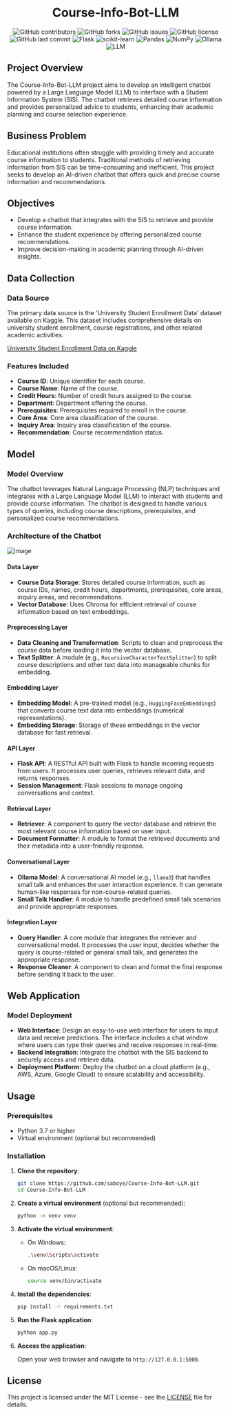 
<div align="center">
  <h1>Course-Info-Bot-LLM</h1>
</div>

<p align="center">
    <img src="https://img.shields.io/github/contributors/saboye/Course-Info-Bot-LLM?color=blue&logo=github&style=for-the-badge" alt="GitHub contributors" />
    <img src="https://img.shields.io/github/forks/saboye/Course-Info-Bot-LLM?logo=github&style=for-the-badge" alt="GitHub forks" />
    <img src="https://img.shields.io/github/issues-raw/saboye/Course-Info-Bot-LLM?style=for-the-badge" alt="GitHub issues" />
    <img src="https://img.shields.io/github/license/saboye/Course-Info-Bot-LLM?style=for-the-badge" alt="GitHub license" />
    <img src="https://img.shields.io/github/last-commit/saboye/Course-Info-Bot-LLM?style=for-the-badge" alt="GitHub last commit" />
    <img src="https://img.shields.io/badge/flask-2.1.2-blue?style=for-the-badge&logo=flask" alt="Flask" />
    <img src="https://img.shields.io/badge/scikit--learn-0.24.2-blue?style=for-the-badge&logo=scikit-learn" alt="scikit-learn" />
    <img src="https://img.shields.io/badge/pandas-1.3.5-blue?style=for-the-badge&logo=pandas" alt="Pandas" />
    <img src="https://img.shields.io/badge/numpy-1.20.3-blue?style=for-the-badge&logo=numpy" alt="NumPy" />
    <img src="https://img.shields.io/badge/ollama-1.0.0-blue?style=for-the-badge&logo=ollama" alt="Ollama" />
    <img src="https://img.shields.io/badge/LLM-1.0.0-blue?style=for-the-badge&logo=LLM" alt="LLM" />
</p>

## Project Overview

The Course-Info-Bot-LLM project aims to develop an intelligent chatbot powered by a Large Language Model (LLM) to interface with a Student Information System (SIS). The chatbot retrieves detailed course information and provides personalized advice to students, enhancing their academic planning and course selection experience.

## Business Problem

Educational institutions often struggle with providing timely and accurate course information to students. Traditional methods of retrieving information from SIS can be time-consuming and inefficient. This project seeks to develop an AI-driven chatbot that offers quick and precise course information and recommendations.

## Objectives

- Develop a chatbot that integrates with the SIS to retrieve and provide course information.
- Enhance the student experience by offering personalized course recommendations.
- Improve decision-making in academic planning through AI-driven insights.

## Data Collection

### Data Source

The primary data source is the 'University Student Enrollment Data' dataset available on Kaggle. This dataset includes comprehensive details on university student enrollment, course registrations, and other related academic activities.

[University Student Enrollment Data on Kaggle](https://www.kaggle.com/datasets/thedevastator/university-student-enrollment-data)

### Features Included

- **Course ID**: Unique identifier for each course.
- **Course Name**: Name of the course.
- **Credit Hours**: Number of credit hours assigned to the course.
- **Department**: Department offering the course.
- **Prerequisites**: Prerequisites required to enroll in the course.
- **Core Area**: Core area classification of the course.
- **Inquiry Area**: Inquiry area classification of the course.
- **Recommendation**: Course recommendation status.


## Model 

### Model Overview

The chatbot leverages Natural Language Processing (NLP) techniques and integrates with a Large Language Model (LLM) to interact with students and provide course information. The chatbot is designed to handle various types of queries, including course descriptions, prerequisites, and personalized course recommendations.

### Architecture of the Chatbot

![image](https://github.com/user-attachments/assets/758c01ca-49c2-4d5c-b965-f52c638606d9)


#### Data Layer

- **Course Data Storage**: Stores detailed course information, such as course IDs, names, credit hours, departments, prerequisites, core areas, inquiry areas, and recommendations.
- **Vector Database**: Uses Chroma for efficient retrieval of course information based on text embeddings.

#### Preprocessing Layer

- **Data Cleaning and Transformation**: Scripts to clean and preprocess the course data before loading it into the vector database.
- **Text Splitter**: A module (e.g., `RecursiveCharacterTextSplitter`) to split course descriptions and other text data into manageable chunks for embedding.

#### Embedding Layer

- **Embedding Model**: A pre-trained model (e.g., `HuggingFaceEmbeddings`) that converts course text data into embeddings (numerical representations).
- **Embedding Storage**: Storage of these embeddings in the vector database for fast retrieval.

#### API Layer

- **Flask API**: A RESTful API built with Flask to handle incoming requests from users. It processes user queries, retrieves relevant data, and returns responses.
- **Session Management**: Flask sessions to manage ongoing conversations and context.

#### Retrieval Layer

- **Retriever**: A component to query the vector database and retrieve the most relevant course information based on user input.
- **Document Formatter**: A module to format the retrieved documents and their metadata into a user-friendly response.

#### Conversational Layer

- **Ollama Model**: A conversational AI model (e.g., `llama3`) that handles small talk and enhances the user interaction experience. It can generate human-like responses for non-course-related queries.
- **Small Talk Handler**: A module to handle predefined small talk scenarios and provide appropriate responses.

#### Integration Layer

- **Query Handler**: A core module that integrates the retriever and conversational model. It processes the user input, decides whether the query is course-related or general small talk, and generates the appropriate response.
- **Response Cleaner**: A component to clean and format the final response before sending it back to the user.

## Web Application

### Model Deployment

- **Web Interface**: Design an easy-to-use web interface for users to input data and receive predictions. The interface includes a chat window where users can type their queries and receive responses in real-time.
- **Backend Integration**: Integrate the chatbot with the SIS backend to securely access and retrieve data.
- **Deployment Platform**: Deploy the chatbot on a cloud platform (e.g., AWS, Azure, Google Cloud) to ensure scalability and accessibility.


## Usage

### Prerequisites

- Python 3.7 or higher
- Virtual environment (optional but recommended)

### Installation

1. **Clone the repository**:

    ```bash
    git clone https://github.com/saboye/Course-Info-Bot-LLM.git
    cd Course-Info-Bot-LLM
    ```

2. **Create a virtual environment** (optional but recommended):

    ```bash
    python -m venv venv
    ```

3. **Activate the virtual environment**:

    - On Windows:

        ```bash
        .\venv\Scripts\activate
        ```

    - On macOS/Linux:

        ```bash
        source venv/bin/activate
        ```

4. **Install the dependencies**:

    ```bash
    pip install -r requirements.txt
    ```

5. **Run the Flask application**:

    ```bash
    python app.py
    ```

6. **Access the application**:

    Open your web browser and navigate to `http://127.0.0.1:5000`.


## License

This project is licensed under the MIT License - see the [LICENSE](LICENSE) file for details.

